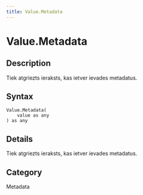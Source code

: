 ```yaml
---
title: Value.Metadata
---
```


# Value.Metadata


## Description

Tiek atgriezts ieraksts, kas ietver ievades metadatus.


## Syntax

```powerquery
Value.Metadata(
    value as any
) as any
```


## Details

Tiek atgriezts ieraksts, kas ietver ievades metadatus.



## Category
Metadata

